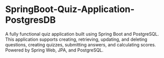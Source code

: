 # SpringBoot-Quiz-Application-PostgresDB
A fully functional quiz application built using Spring Boot and PostgreSQL. This application supports creating, retrieving, updating, and deleting questions, creating quizzes, submitting answers, and calculating scores. Powered by Spring Web, JPA, and PostgreSQL.
